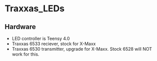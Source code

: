 # Traxxas_LEDs
## Hardware
- LED controller is Teensy 4.0
- Traxxas 6533 reciever, stock for X-Maxx
- Traxxas 6530 transmitter, upgrade for X-Maxx. Stock 6528 will NOT work for this.
